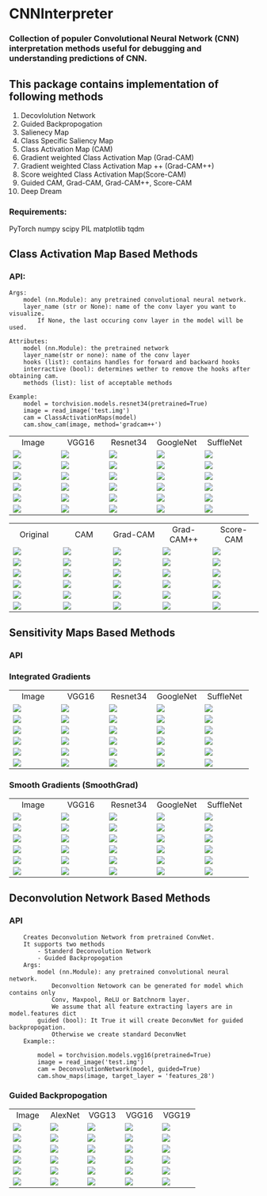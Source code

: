 # CNNInterpreter
### Collection of populer Convolutional Neural Network (CNN) interpretation methods useful for debugging and understanding predictions of CNN.

## This package contains implementation of following methods

1. Decovlolution Network
2. Guided Backpropogation
3. Salienecy Map
4. Class Specific Saliency Map
5. Class Activation Map (CAM)
6. Gradient weighted Class Activation Map (Grad-CAM)
7. Gradient weighted Class Activation Map ++ (Grad-CAM++)
8. Score weighted Class Activation Map(Score-CAM)
9. Guided CAM, Grad-CAM, Grad-CAM++, Score-CAM
10. Deep Dream

### Requirements:
PyTorch
numpy
scipy
PIL
matplotlib
tqdm


## Class Activation Map Based Methods

### API:

	Args:
        model (nn.Module): any pretrained convolutional neural network.
        layer_name (str or None): name of the conv layer you want to visualize.
            If None, the last occuring conv layer in the model will be used.

    Attributes:
        model (nn.Module): the pretrained network
        layer_name(str or none): name of the conv layer
        hooks (list): contains handles for forward and backward hooks
        interractive (bool): determines wether to remove the hooks after obtaining cam.
        methods (list): list of acceptable methods

    Example:
        model = torchvision.models.resnet34(pretrained=True)
        image = read_image('test.img')
        cam = ClassActivationMaps(model)
        cam.show_cam(image, method='gradcam++')

<table border=0 >
	<tbody>
    <tr>
            <td align="center"> Image </td>
			<td align="center"> VGG16 </td>
			<td align="center"> Resnet34 </td>
			<td align="center"> GoogleNet</td>
            <td align="center"> SuffleNet</td>
		</tr>
		<tr>
            <td width="20%"> <img src="./results/birds.png"> </td>
			<td width="20%"> <img src="./results/birds_gradcam_vgg16.png"> </td>
			<td width="20%"> <img src="./results/birds_gradcam_resnet34.png"> </td>
			<td width="20%"> <img src="./results/birds_gradcam_googlenet.png"> </td>
			<td width="20%"> <img src="./results/birds_gradcam_shufflenet.png"> </td>
		</tr>
		<tr>
            <td width="20%"> <img src="./results/church.png"> </td>
			<td width="20%"> <img src="./results/church_gradcam_vgg16.png"> </td>
			<td width="20%"> <img src="./results/church_gradcam_resnet34.png"> </td>
			<td width="20%"> <img src="./results/church_gradcam_googlenet.png"> </td>
			<td width="20%"> <img src="./results/church_gradcam_shufflenet.png"> </td>
		</tr>
		<tr>
            <td width="20%"> <img src="./results/spider.png"> </td>
			<td width="20%"> <img src="./results/spider_gradcam_vgg16.png"> </td>
			<td width="20%"> <img src="./results/spider_gradcam_resnet34.png"> </td>
			<td width="20%"> <img src="./results/spider_gradcam_googlenet.png"> </td>
			<td width="20%"> <img src="./results/spider_gradcam_shufflenet.png"> </td>
		</tr>
		<tr>
            <td width="20%"> <img src="./results/water-bird.png"> </td>
			<td width="20%"> <img src="./results/water-bird_gradcam_vgg16.png"> </td>
			<td width="20%"> <img src="./results/water-bird_gradcam_resnet34.png"> </td>
			<td width="20%"> <img src="./results/water-bird_gradcam_googlenet.png"> </td>
			<td width="20%"> <img src="./results/water-bird_gradcam_shufflenet.png"> </td>
		</tr>
		<tr>
            <td width="20%"> <img src="./results/clock.png"> </td>
			<td width="20%"> <img src="./results/clock_gradcam_vgg16.png"> </td>
			<td width="20%"> <img src="./results/clock_gradcam_resnet34.png"> </td>
			<td width="20%"> <img src="./results/clock_gradcam_googlenet.png"> </td>
			<td width="20%"> <img src="./results/clock_gradcam_shufflenet.png"> </td>
		</tr>
		<tr>
            <td width="20%"> <img src="./results/cat_dog.png"> </td>
			<td width="20%"> <img src="./results/cat_dog_gradcam_vgg16.png"> </td>
			<td width="20%"> <img src="./results/cat_dog_gradcam_resnet34.png"> </td>
			<td width="20%"> <img src="./results/cat_dog_gradcam_googlenet.png"> </td>
			<td width="20%"> <img src="./results/cat_dog_gradcam_shufflenet.png"> </td>
		</tr>
	</tbody>
</table>

<table border=0 >
	<tbody>
    <tr>
            <td align="center"> Original </td>
			<td align="center"> CAM </td>
			<td align="center"> Grad-CAM </td>
			<td align="center"> Grad-CAM++</td>
            <td align="center"> Score-CAM</td>
		</tr>
		<tr>
            <td width="20%"> <img src="./results/birds.png"> </td>
			<td width="20%"> <img src="./results/birds_cam.png"> </td>
			<td width="20%"> <img src="./results/birds_gradcam.png"> </td>
			<td width="20%"> <img src="./results/birds_gradcam++.png"> </td>
            <td width="20%"> <img src="./results/birds_scorecam.png"> </td>
		</tr>
		<tr>
            <td width="20%"> <img src="./results/church.png"> </td>
			<td width="20%"> <img src="./results/church_cam.png"> </td>
			<td width="20%"> <img src="./results/church_gradcam.png"> </td>
			<td width="20%"> <img src="./results/church_gradcam++.png"> </td>
            <td width="20%"> <img src="./results/church_scorecam.png"> </td>
		</tr>
		<tr>
            <td width="20%"> <img src="./results/spider.png"> </td>
			<td width="20%"> <img src="./results/spider_cam.png"> </td>
			<td width="20%"> <img src="./results/spider_gradcam.png"> </td>
			<td width="20%"> <img src="./results/spider_gradcam++.png"> </td>
            <td width="20%"> <img src="./results/spider_scorecam.png"> </td>
		</tr>
		<tr>
            <td width="20%"> <img src="./results/water-bird.png"> </td>
			<td width="20%"> <img src="./results/water-bird_cam.png"> </td>
			<td width="20%"> <img src="./results/water-bird_gradcam.png"> </td>
			<td width="20%"> <img src="./results/water-bird_gradcam++.png"> </td>
            <td width="20%"> <img src="./results/water-bird_scorecam.png"> </td>
		</tr>
		<tr>
            <td width="20%"> <img src="./results/clock.png"> </td>
			<td width="20%"> <img src="./results/clock_cam.png"> </td>
			<td width="20%"> <img src="./results/clock_gradcam.png"> </td>
			<td width="20%"> <img src="./results/clock_gradcam++.png"> </td>
            <td width="20%"> <img src="./results/clock_scorecam.png"> </td>
		</tr>
		<tr>
            <td width="20%"> <img src="./results/cat_dog.png"> </td>
			<td width="20%"> <img src="./results/cat_dog_cam.png"> </td>
			<td width="20%"> <img src="./results/cat_dog_gradcam.png"> </td>
			<td width="20%"> <img src="./results/cat_dog_gradcam++.png"> </td>
            <td width="20%"> <img src="./results/cat_dog_scorecam.png"> </td>
		</tr>
	</tbody>
</table>

## Sensitivity Maps Based Methods

### API

### Integrated Gradients

<table border=0 >
	<tbody>
    <tr>
            <td align="center"> Image </td>
			<td align="center"> VGG16 </td>
			<td align="center"> Resnet34 </td>
			<td align="center"> GoogleNet</td>
            <td align="center"> SuffleNet</td>
		</tr>
		<tr>
            <td width="20%"> <img src="./results/birds.png"> </td>
			<td width="20%"> <img src="./results/birds_integrated_vgg16.png"> </td>
			<td width="20%"> <img src="./results/birds_integrated_resnet34.png"> </td>
			<td width="20%"> <img src="./results/birds_integrated_googlenet.png"> </td>
			<td width="20%"> <img src="./results/birds_integrated_shufflenet.png"> </td>
		</tr>
		<tr>
            <td width="20%"> <img src="./results/church.png"> </td>
			<td width="20%"> <img src="./results/church_integrated_vgg16.png"> </td>
			<td width="20%"> <img src="./results/church_integrated_resnet34.png"> </td>
			<td width="20%"> <img src="./results/church_integrated_googlenet.png"> </td>
			<td width="20%"> <img src="./results/church_integrated_shufflenet.png"> </td>
		</tr>
		<tr>
            <td width="20%"> <img src="./results/spider.png"> </td>
			<td width="20%"> <img src="./results/spider_integrated_vgg16.png"> </td>
			<td width="20%"> <img src="./results/spider_integrated_resnet34.png"> </td>
			<td width="20%"> <img src="./results/spider_integrated_googlenet.png"> </td>
			<td width="20%"> <img src="./results/spider_integrated_shufflenet.png"> </td>
		</tr>
		<tr>
            <td width="20%"> <img src="./results/water-bird.png"> </td>
			<td width="20%"> <img src="./results/water-bird_integrated_vgg16.png"> </td>
			<td width="20%"> <img src="./results/water-bird_integrated_resnet34.png"> </td>
			<td width="20%"> <img src="./results/water-bird_integrated_googlenet.png"> </td>
			<td width="20%"> <img src="./results/water-bird_integrated_shufflenet.png"> </td>
		</tr>
		<tr>
            <td width="20%"> <img src="./results/clock.png"> </td>
			<td width="20%"> <img src="./results/clock_integrated_vgg16.png"> </td>
			<td width="20%"> <img src="./results/clock_integrated_resnet34.png"> </td>
			<td width="20%"> <img src="./results/clock_integrated_googlenet.png"> </td>
			<td width="20%"> <img src="./results/clock_integrated_shufflenet.png"> </td>
		</tr>
		<tr>
            <td width="20%"> <img src="./results/cat_dog.png"> </td>
			<td width="20%"> <img src="./results/cat_dog_integrated_vgg16.png"> </td>
			<td width="20%"> <img src="./results/cat_dog_integrated_resnet34.png"> </td>
			<td width="20%"> <img src="./results/cat_dog_integrated_googlenet.png"> </td>
			<td width="20%"> <img src="./results/cat_dog_integrated_shufflenet.png"> </td>
		</tr>
	</tbody>
</table>


### Smooth Gradients (SmoothGrad)

<table border=0 >
	<tbody>
    <tr>
            <td align="center"> Image </td>
			<td align="center"> VGG16 </td>
			<td align="center"> Resnet34 </td>
			<td align="center"> GoogleNet</td>
            <td align="center"> SuffleNet</td>
		</tr>
		<tr>
            <td width="20%"> <img src="./results/birds.png"> </td>
			<td width="20%"> <img src="./results/birds_smooth_vgg16.png"> </td>
			<td width="20%"> <img src="./results/birds_smooth_resnet34.png"> </td>
			<td width="20%"> <img src="./results/birds_smooth_googlenet.png"> </td>
			<td width="20%"> <img src="./results/birds_smooth_shufflenet.png"> </td>
		</tr>
		<tr>
            <td width="20%"> <img src="./results/church.png"> </td>
			<td width="20%"> <img src="./results/church_smooth_vgg16.png"> </td>
			<td width="20%"> <img src="./results/church_smooth_resnet34.png"> </td>
			<td width="20%"> <img src="./results/church_smooth_googlenet.png"> </td>
			<td width="20%"> <img src="./results/church_smooth_shufflenet.png"> </td>
		</tr>
		<tr>
            <td width="20%"> <img src="./results/spider.png"> </td>
			<td width="20%"> <img src="./results/spider_smooth_vgg16.png"> </td>
			<td width="20%"> <img src="./results/spider_smooth_resnet34.png"> </td>
			<td width="20%"> <img src="./results/spider_smooth_googlenet.png"> </td>
			<td width="20%"> <img src="./results/spider_smooth_shufflenet.png"> </td>
		</tr>
		<tr>
            <td width="20%"> <img src="./results/water-bird.png"> </td>
			<td width="20%"> <img src="./results/water-bird_smooth_vgg16.png"> </td>
			<td width="20%"> <img src="./results/water-bird_smooth_resnet34.png"> </td>
			<td width="20%"> <img src="./results/water-bird_smooth_googlenet.png"> </td>
			<td width="20%"> <img src="./results/water-bird_smooth_shufflenet.png"> </td>
		</tr>
		<tr>
            <td width="20%"> <img src="./results/clock.png"> </td>
			<td width="20%"> <img src="./results/clock_smooth_vgg16.png"> </td>
			<td width="20%"> <img src="./results/clock_smooth_resnet34.png"> </td>
			<td width="20%"> <img src="./results/clock_smooth_googlenet.png"> </td>
			<td width="20%"> <img src="./results/clock_smooth_shufflenet.png"> </td>
		</tr>
		<tr>
            <td width="20%"> <img src="./results/cat_dog.png"> </td>
			<td width="20%"> <img src="./results/cat_dog_smooth_vgg16.png"> </td>
			<td width="20%"> <img src="./results/cat_dog_smooth_resnet34.png"> </td>
			<td width="20%"> <img src="./results/cat_dog_smooth_googlenet.png"> </td>
			<td width="20%"> <img src="./results/cat_dog_smooth_shufflenet.png"> </td>
		</tr>
	</tbody>
</table>

## Deconvolution Network Based Methods

### API
        Creates Deconvolution Network from pretrained ConvNet.
        It supports two methods
            - Standerd Deconvolution Network
            - Guided Backpropogation
        Args:
            model (nn.Module): any pretrained convolutional neural network.
                Deconvoltion Netowork can be generated for model which contains only
                Conv, Maxpool, ReLU or Batchnorm layer.
                We assume that all feature extracting layers are in model.features dict
            guided (bool): It True it will create DeconvNet for guided backpropogation.
                Otherwise we create standard DeconvNet
        Example::

            model = torchvision.models.vgg16(pretrained=True)
            image = read_image('test.img')
            cam = DeconvolutionNetwork(model, guided=True)
            cam.show_maps(image, target_layer = 'features_28')
### Guided Backpropogation

<table border=0 >
	<tbody>
    <tr>
            <td align="center"> Image </td>
			<td align="center"> AlexNet </td>
			<td align="center"> VGG13 </td>
			<td align="center"> VGG16 </td>
            <td align="center"> VGG19 </td>
		</tr>
		<tr>
            <td width="20%"> <img src="./results/birds.png"> </td>
			<td width="20%"> <img src="./results/birds_True_alexnet.png"> </td>
			<td width="20%"> <img src="./results/birds_True_vgg13.png"> </td>
			<td width="20%"> <img src="./results/birds_True_vgg16.png"> </td>
			<td width="20%"> <img src="./results/birds_True_vgg19.png"> </td>
		</tr>
		<tr>
            <td width="20%"> <img src="./results/church.png"> </td>
			<td width="20%"> <img src="./results/church_True_alexnet.png"> </td>
			<td width="20%"> <img src="./results/church_True_vgg13.png"> </td>
			<td width="20%"> <img src="./results/church_True_vgg16.png"> </td>
			<td width="20%"> <img src="./results/church_True_vgg19.png"> </td>
		</tr>
		<tr>
            <td width="20%"> <img src="./results/spider.png"> </td>
			<td width="20%"> <img src="./results/spider_True_alexnet.png"> </td>
			<td width="20%"> <img src="./results/spider_True_vgg13.png"> </td>
			<td width="20%"> <img src="./results/spider_True_vgg16.png"> </td>
			<td width="20%"> <img src="./results/spider_True_vgg19.png"> </td>
		</tr>
		<tr>
            <td width="20%"> <img src="./results/water-bird.png"> </td>
			<td width="20%"> <img src="./results/water-bird_True_alexnet.png"> </td>
			<td width="20%"> <img src="./results/water-bird_True_vgg13.png"> </td>
			<td width="20%"> <img src="./results/water-bird_True_vgg16.png"> </td>
			<td width="20%"> <img src="./results/water-bird_True_vgg19.png"> </td>
		</tr>
		<tr>
            <td width="20%"> <img src="./results/clock.png"> </td>
			<td width="20%"> <img src="./results/clock_True_alexnet.png"> </td>
			<td width="20%"> <img src="./results/clock_True_vgg13.png"> </td>
			<td width="20%"> <img src="./results/clock_True_vgg16.png"> </td>
			<td width="20%"> <img src="./results/clock_True_vgg19.png"> </td>
		</tr>
		<tr>
            <td width="20%"> <img src="./results/cat_dog.png"> </td>
			<td width="20%"> <img src="./results/cat_True_alexnet.png"> </td>
			<td width="20%"> <img src="./results/cat_dog_True_vgg13.png"> </td>
			<td width="20%"> <img src="./results/cat_dog_True_vgg16.png"> </td>
			<td width="20%"> <img src="./results/cat_dog_True_vgg19.png"> </td>
		</tr>
	</tbody>
</table>